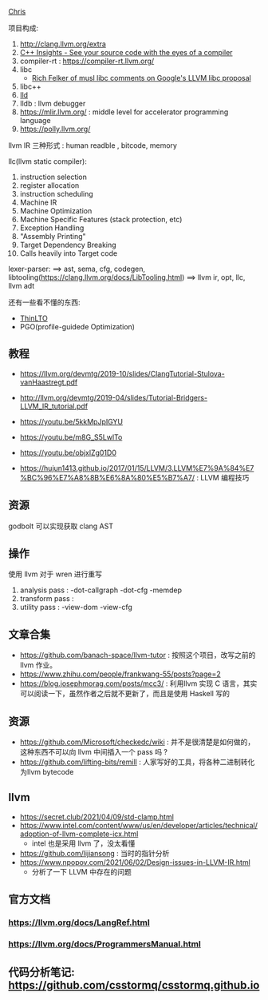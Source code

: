 [Chris](https://en.wikipedia.org/wiki/Chris_Lattner)

项目构成:
1. http://clang.llvm.org/extra
2. [C++ Insights - See your source code with the eyes of a compiler](https://github.com/andreasfertig/cppinsights)
2. compiler-rt : https://compiler-rt.llvm.org/
3. libc
    - [Rich Felker of musl libc comments on Google's LLVM libc proposal](https://news.ycombinator.com/item?id=20280487)
4. libc++
5. [lld](https://lld.llvm.org/index.html)
6. lldb : llvm debugger
7. https://mlir.llvm.org/ : middle level for accelerator programming language
7. https://polly.llvm.org/


llvm IR 三种形式 : human readble , bitcode, memory

llc(llvm static compiler):
1. instruction selection
2. register allocation
3. instruction scheduling
4. Machine IR
5. Machine Optimization
6. Machine Specific Features (stack protection, etc)
6. Exception Handling
6. "Assembly Printing"
6. Target Dependency Breaking
6. Calls heavily into Target code


lexer-parser:
==> ast, sema, cfg, codegen, libtooling(https://clang.llvm.org/docs/LibTooling.html)
==> llvm ir, opt, llc, llvm adt

还有一些看不懂的东西:
- [ThinLTO](https://clang.llvm.org/docs/ThinLTO.html)
- PGO(profile-guidede Optimization)

## 教程
- https://llvm.org/devmtg/2019-10/slides/ClangTutorial-Stulova-vanHaastregt.pdf
- http://llvm.org/devmtg/2019-04/slides/Tutorial-Bridgers-LLVM_IR_tutorial.pdf
- https://youtu.be/5kkMpJpIGYU
- https://youtu.be/m8G_S5LwlTo
- https://youtu.be/objxlZg01D0

- https://hujun1413.github.io/2017/01/15/LLVM/3.LLVM%E7%9A%84%E7%BC%96%E7%A8%8B%E6%8A%80%E5%B7%A7/ : LLVM 编程技巧

## 资源
godbolt 可以实现获取 clang AST

## 操作
使用 llvm 对于 wren 进行重写
1. analysis pass : -dot-callgraph -dot-cfg -memdep
2. transform pass :
3. utility pass : -view-dom -view-cfg

## 文章合集
- https://github.com/banach-space/llvm-tutor : 按照这个项目，改写之前的 llvm 作业。
- https://www.zhihu.com/people/frankwang-55/posts?page=2
- https://blog.josephmorag.com/posts/mcc3/ : 利用llvm 实现 C 语言，其实可以阅读一下，虽然作者之后就不更新了，而且是使用 Haskell 写的

## 资源
- https://github.com/Microsoft/checkedc/wiki : 并不是很清楚是如何做的，这种东西不可以向 llvm 中间插入一个 pass 吗 ?
- https://github.com/lifting-bits/remill : 人家写好的工具，将各种二进制转化为llvm bytecode

## llvm
- https://secret.club/2021/04/09/std-clamp.html
- https://www.intel.com/content/www/us/en/developer/articles/technical/adoption-of-llvm-complete-icx.html
  - intel 也是采用 llvm 了，没太看懂
- https://github.com/lijiansong : 当时的指针分析
- https://www.npopov.com/2021/06/02/Design-issues-in-LLVM-IR.html
  - 分析了一下 LLVM 中存在的问题

## 官方文档
### https://llvm.org/docs/LangRef.html
### https://llvm.org/docs/ProgrammersManual.html

## 代码分析笔记: https://github.com/csstormq/csstormq.github.io
